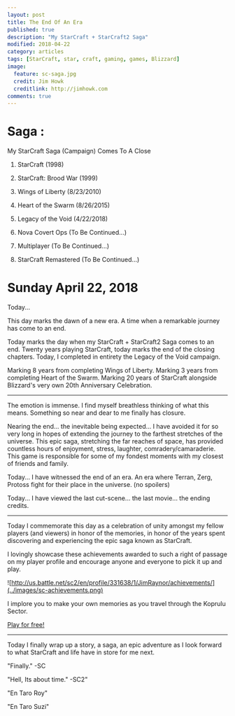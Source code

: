 ```yaml
---
layout: post
title: The End Of An Era
published: true
description: "My StarCraft + StarCraft2 Saga"
modified: 2018-04-22
category: articles
tags: [StarCraft, star, craft, gaming, games, Blizzard]
image:
  feature: sc-saga.jpg
  credit: Jim Howk
  creditlink: http://jimhowk.com
comments: true  
---
```


# Saga &#58;
My StarCraft Saga (Campaign) Comes To A Close

1. StarCraft (1998)

2. StarCraft: Brood War (1999)

3. Wings of Liberty (8/23/2010)

4. Heart of the Swarm (8/26/2015)

5. Legacy of the Void (4/22/2018)

6.  Nova Covert Ops (To Be Continued...)

7. Multiplayer (To Be Continued...)

8. StarCraft Remastered (To Be Continued...)



# Sunday April 22, 2018

Today...

This day marks the dawn of a new era.
A time when a remarkable journey has come to an end.

Today marks the day when my StarCraft + StarCraft2 Saga comes to an end.
Twenty years playing StarCraft, today marks the end of the closing chapters.
Today, I completed in entirety the Legacy of the Void campaign.

Marking 8 years from completing Wings of Liberty.
Marking 3 years from completing Heart of the Swarm.
Marking 20 years of StarCraft alongside Blizzard's very own 20th Anniversary Celebration.

---

The emotion is immense. I find myself breathless thinking of what this means.
Something so near and dear to me finally has closure.

Nearing the end... the inevitable being expected... I have avoided it for so very long in hopes of extending the journey to the farthest stretches of the universe.
This epic saga, stretching the far reaches of space, has provided countless hours of enjoyment, stress, laughter, comradery/camaraderie.
This game is responsible for some of my fondest moments with my closest of friends and family.

Today... I have witnessed the end of an era. An era where Terran, Zerg, Protoss fight for their place in the universe. (no spoilers)

Today... I have viewed the last cut-scene... the last movie... the ending credits.


---

Today I commemorate this day as a celebration of unity amongst my fellow players (and viewers) in honor of the memories, in honor of the years spent discovering and experiencing the epic saga known as StarCraft.

I lovingly showcase these achievements awarded to such a right of passage on my player profile and encourage anyone and everyone to pick it up and play.

![http://us.battle.net/sc2/en/profile/331638/1/JimRaynor/achievements/](../images/sc-achievements.png)

I implore you to make your own memories as you travel through the Koprulu Sector.

[Play for free!](https://starcraft2.com/en-us/game)

---



Today I finally wrap up a story, a saga, an epic adventure as I look forward to what StarCraft and life have in store for me next.

"Finally." -SC

"Hell, Its about time." -SC2"

"En Taro Roy"

"En Taro Suzi"
